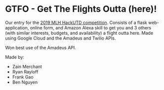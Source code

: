 # GTFO - Get The Flights Outta (here)!
Our entry for the [2019 MLH HackUTD competition](https://devpost.com/software/gtfo-get-the-flights-outta-here). Consists of a flask web-application, online form, and Amazon Alexa skill to get you and 3 others (with similar interests, budgets, and availability) a flight outta here. Made using Google Cloud and the Amadeus and Twilio APIs.

Won best use of the Amadeus API.

Made by:
- Zain Merchant
- Ryan Rayloff
- Frank Gao
- Ben Nguyen
